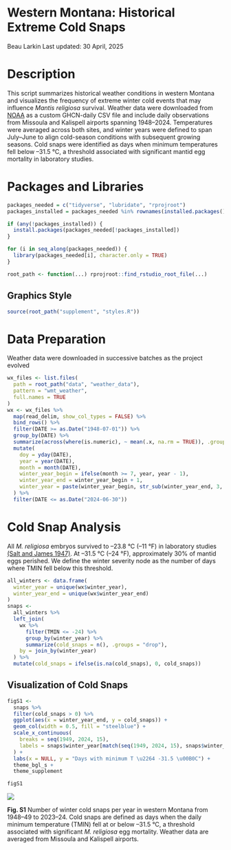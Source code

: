 Western Montana: Historical Extreme Cold Snaps
================
Beau Larkin
Last updated: 30 April, 2025

# Description

This script summarizes historical weather conditions in western Montana
and visualizes the frequency of extreme winter cold events that may
influence *Mantis religiosa* survival. Weather data were downloaded from
[NOAA](https://www.ncdc.noaa.gov/cdo-web/search) as a custom GHCN-daily
CSV file and include daily observations from Missoula and Kalispell
airports spanning 1948–2024. Temperatures were averaged across both
sites, and winter years were defined to span July–June to align
cold-season conditions with subsequent growing seasons. Cold snaps were
identified as days when minimum temperatures fell below –31.5 °C, a
threshold associated with significant mantid egg mortality in laboratory
studies.

# Packages and Libraries

``` r
packages_needed = c("tidyverse", "lubridate", "rprojroot")
packages_installed = packages_needed %in% rownames(installed.packages())

if (any(!packages_installed)) {
  install.packages(packages_needed[!packages_installed])
}
```

``` r
for (i in seq_along(packages_needed)) {
  library(packages_needed[i], character.only = TRUE)
}
```

``` r
root_path <- function(...) rprojroot::find_rstudio_root_file(...)
```

## Graphics Style

``` r
source(root_path("supplement", "styles.R"))
```

# Data Preparation

Weather data were downloaded in successive batches as the project
evolved

``` r
wx_files <- list.files(
  path = root_path("data", "weather_data"),
  pattern = "wmt_weather",
  full.names = TRUE
)
wx <- wx_files %>%
  map(read_delim, show_col_types = FALSE) %>%
  bind_rows() %>%
  filter(DATE >= as.Date("1948-07-01")) %>% 
  group_by(DATE) %>%
  summarize(across(where(is.numeric), ~ mean(.x, na.rm = TRUE)), .groups = "drop") %>%
  mutate(
    doy = yday(DATE),
    year = year(DATE),
    month = month(DATE),
    winter_year_begin = ifelse(month >= 7, year, year - 1),
    winter_year_end = winter_year_begin + 1,
    winter_year = paste(winter_year_begin, str_sub(winter_year_end, 3, 4), sep = "-")
  ) %>%
  filter(DATE <= as.Date("2024-06-30"))
```

# Cold Snap Analysis

All *M. religiosa* embryos survived to –23.8 °C (–11 °F) in laboratory
studies [(Salt and James
1947)](https://scholar.google.com/scholar_lookup?title=Low+temperature+as+a+factor+in+the+mortality+of+eggs+of+Mantis+religiosa+L.&author=R.+W.+Salt&author=H.+G.+James&volume=79&publication_year=1947&pages=33-36).
At –31.5 °C (–24 °F), approximately 30% of mantid eggs perished. We
define the winter severity node as the number of days where TMIN fell
below this threshold.

``` r
all_winters <- data.frame(
  winter_year = unique(wx$winter_year),
  winter_year_end = unique(wx$winter_year_end)
)
snaps <-
  all_winters %>%
  left_join(
    wx %>%
      filter(TMIN <= -24) %>%
      group_by(winter_year) %>%
      summarize(cold_snaps = n(), .groups = "drop"),
    by = join_by(winter_year)
  ) %>%
  mutate(cold_snaps = ifelse(is.na(cold_snaps), 0, cold_snaps))
```

## Visualization of Cold Snaps

``` r
figS1 <- 
  snaps %>%
  filter(cold_snaps > 0) %>%
  ggplot(aes(x = winter_year_end, y = cold_snaps)) +
  geom_col(width = 0.5, fill = "steelblue") +
  scale_x_continuous(
    breaks = seq(1949, 2024, 15),
    labels = snaps$winter_year[match(seq(1949, 2024, 15), snaps$winter_year_end)]
  ) +
  labs(x = NULL, y = "Days with minimum T \u2264 -31.5 \u00B0C") +
  theme_bgl_s +
  theme_supplement
```

``` r
figS1
```

<img src="/Users/blarkin/Documents/Git_repositories/mantrix/supplement/wmt_winter_severity_files/figure-gfm/figS1-1.png" style="display: block; margin: auto;" />

**Fig. S1** Number of winter cold snaps per year in western Montana from
1948–49 to 2023–24. Cold snaps are defined as days when the daily
minimum temperature (TMIN) fell at or below –31.5 °C, a threshold
associated with significant *M. religiosa* egg mortality. Weather data
are averaged from Missoula and Kalispell airports.
